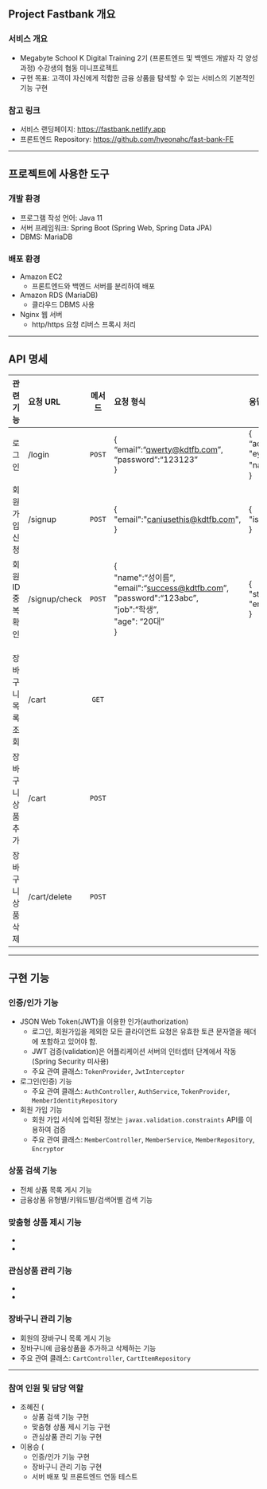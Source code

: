 ## Project Fastbank 개요

### 서비스 개요
- Megabyte School K Digital Training 2기 (프론트엔드 및 백엔드 개발자 각 양성과정) 수강생의 협동 미니프로젝트
- 구현 목표: 고객이 자신에게 적합한 금융 상품을 탐색할 수 있는 서비스의 기본적인 기능 구현

### 참고 링크
- 서비스 랜딩페이지: https://fastbank.netlify.app 
- 프론트엔드 Repository: https://github.com/hyeonahc/fast-bank-FE 


** **


## 프로젝트에 사용한 도구

### 개발 환경
- 프로그램 작성 언어: Java 11
- 서버 프레임워크: Spring Boot (Spring Web, Spring Data JPA)
- DBMS: MariaDB

### 배포 환경
- Amazon EC2
  - 프론트엔드와 백엔드 서버를 분리하여 배포
- Amazon RDS (MariaDB)
  - 클라우드 DBMS 사용
- Nginx 웹 서버
  - http/https 요청 리버스 프록시 처리


** **


## API 명세

| 관련 기능    | 요청 URL        | 메서드     | 요청 형식 | 응답 형식 |
| :----------- | :------------ | :------------: | :------------ | :------------ |
| 로그인 | /login | `POST` | { <br/> “email”:“<qwerty@kdtfb.com>”, <br /> “password”:“123123” <br/> } | { <br /> “accessToken”: "eyJiJ9.ezNn0.LVVQ", <br /> "name": "성이름" <br /> } |              
| 회원가입 신청 | /signup | `POST` | { <br/> "email":"caniusethis@kdtfb.com", <br/> } | { <br/> "isAvailable":"true" / "false" <br/> } |              
| 회원 ID 중복확인 | /signup/check | `POST` | { <br/> "name":“성이름”, <br/> "email":“success@kdtfb.com”, <br/> "password":“123abc”, <br/> "job":“학생”, <br/> "age": “20대” <br/> } | { <br/> "status":"200", <br/> "email":"success@kdtfb.com" <br/> } |              
|    |     |       |                |                |              
|    |     |       |                |                |              
|    |     |       |                |                |              
|장바구니 목록 조회    |/cart     |`GET`       |                |                |              
|장바구니 상품 추가    |/cart     |`POST`       |                |                |              
|장바구니 상품 삭제    |/cart/delete     |`POST`       |                |                |              

** **


## 구현 기능

### 인증/인가 기능
- JSON Web Token(JWT)을 이용한 인가(authorization)
  - 로그인, 회원가입을 제외한 모든 클라이언트 요청은 유효한 토큰 문자열을 헤더에 포함하고 있어야 함.
  - JWT 검증(validation)은 어플리케이션 서버의 인터셉터 단계에서 작동 (Spring Security 미사용)
  - 주요 관여 클래스: `TokenProvider`, `JwtInterceptor`
- 로그인(인증) 기능
  - 주요 관여 클래스: `AuthController`, `AuthService`, `TokenProvider`, `MemberIdentityRepository`
- 회원 가입 기능
  - 회원 가입 서식에 입력된 정보는 `javax.validation.constraints` API를 이용하여 검증
  - 주요 관여 클래스: `MemberController`, `MemberService`, `MemberRepository`, `Encryptor`



### 상품 검색 기능
- 전체 상품 목록 게시 기능
- 금융상품 유형별/키워드별/검색어별 검색 기능

### 맞춤형 상품 제시 기능
- 
- 

### 관심상품 관리 기능
- 
- 

### 장바구니 관리 기능
- 회원의 장바구니 목록 게시 기능
- 장바구니에 금융상품을 추가하고 삭제하는 기능
- 주요 관여 클래스: `CartController`, `CartItemRepository`



** **


### 참여 인원 및 담당 역할

- 조혜진 (
  - 상품 검색 기능 구현
  - 맞춤형 상품 제시 기능 구현
  - 관심상품 관리 기능 구현
- 이용승 (
  - 인증/인가 기능 구현
  - 장바구니 관리 기능 구현
  - 서버 배포 및 프론트엔드 연동 테스트

